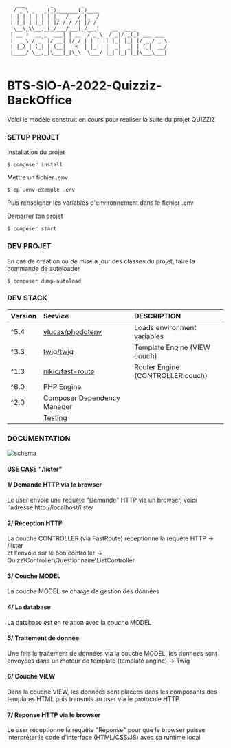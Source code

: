 ````
   ___        _         _                                
  / _ \ _   _(_)_______(_)____                           
 | | | | | | | |_  /_  / |_  /                           
 | |_| | |_| | |/ / / /| |/ /                            
  \__\_\\__,_|_/___/___|_/___|    __  __ _          
 | __ )  __ _  ___| | __  / _ \  / _|/ _(_) ___ ___ 
 |  _ \ / _` |/ __| |/ / | | | || |_| |_| |/ __/ _ \
 | |_) | (_| | (__|   <  | |_| ||  _|  _| | (_|  __/
 |____/ \__,_|\___|_|\_\  \___/ |_| |_| |_|\___\___|
                                                         
````
# BTS-SIO-A-2022-Quizziz-BackOffice
Voici le modèle construit en cours pour réaliser la suite du projet QUIZZIZ

### SETUP PROJET
Installation du projet
````
$ composer install
````

Mettre un fichier .env
````
$ cp .env-exemple .env
````
Puis renseigner les variables d'environnement dans le fichier .env

Demarrer ton projet
````
$ composer start
````


### DEV PROJET
En cas de création ou de mise a jour des classes du projet, faire la commande de autoloader
````
$ composer dump-autoload 
````


### DEV STACK
| Version | Service                                                             | DESCRIPTION                      |
|:--------|:--------------------------------------------------------------------|:---------------------------------|
| ^5.4    | [vlucas/phpdotenv](https://packagist.org/packages/vlucas/phpdotenv) | Loads environment variables      |
| ^3.3    | [twig/twig](https://packagist.org/packages/twig/twig)               | Template Engine (VIEW couch)     |
| ^1.3    | [nikic/fast-route](https://packagist.org/packages/nikic/fast-route) | Router Engine (CONTROLLER couch) |
| ^8.0    | PHP Engine                                                          |                                  |  
| ^2.0    | Composer Dependency Manager                                         |                                  | 
|         | [Testing](https://codeception.com/)                                 |                                  |

### DOCUMENTATION

![schema](https://github.com/bfoujols/BST-SIO-A-2022-Quizziz-Backend/blob/main/docs/Concept-MVC.drawio.png?raw=true)

#### USE CASE "/lister"

#### 1/ Demande HTTP via le browser
Le user envoie une requête "Demande" HTTP via un browser, voici l'adresse http://localhost/lister
#### 2/ Réception HTTP
La couche CONTROLLER (via FastRoute) réceptionne la requête HTTP -> /lister \
et l'envoie sur le bon controller -> Quizz\Controller\Questionnaire\ListController 
#### 3/ Couche MODEL
La couche MODEL se charge de gestion des données 
#### 4/ La database
La database est en relation avec la couche MODEL
#### 5/ Traitement de donnée
Une fois le traitement de données via la couche MODEL, les données sont envoyées dans un moteur de template (template angine) -> Twig
#### 6/ Couche VIEW
Dans la couche VIEW, les données sont placées dans les composants des templates HTML puis transmis au user via le protocole HTTP
#### 7/ Reponse HTTP via le browser
Le user réceptionne la requête "Reponse" pour que le browser puisse interpréter le code d'interface (HTML/CSS/JS) avec sa runtime local
